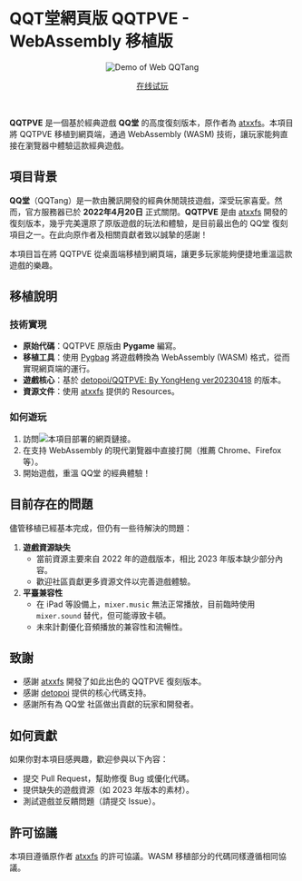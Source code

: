 # QQT堂網頁版 QQTPVE - WebAssembly 移植版

<div align="center">
<img src="demo/demo.gif" alt="Demo of Web QQTang">

[在线试玩](http://ikwbb.github.io/qqtpve)
     
</div><br>

**QQTPVE** 是一個基於經典遊戲 **QQ堂** 的高度復刻版本，原作者為 [atxxfs](https://github.com/atxxfs/QQTPVE)。本項目將 QQTPVE 移植到網頁端，通過 WebAssembly (WASM) 技術，讓玩家能夠直接在瀏覽器中體驗這款經典遊戲。

## 項目背景

**QQ堂**（QQTang）是一款由騰訊開發的經典休閒競技遊戲，深受玩家喜愛。然而，官方服務器已於 **2022年4月20日** 正式關閉。**QQTPVE** 是由 [atxxfs](https://github.com/atxxfs) 開發的復刻版本，幾乎完美還原了原版遊戲的玩法和體驗，是目前最出色的 QQ堂 復刻項目之一。在此向原作者及相關貢獻者致以誠摯的感謝！

本項目旨在將 QQTPVE 從桌面端移植到網頁端，讓更多玩家能夠便捷地重溫這款遊戲的樂趣。

## 移植說明

### 技術實現
- **原始代碼**：QQTPVE 原版由 **Pygame** 編寫。
- **移植工具**：使用 [Pygbag](https://github.com/pmp-p/pygbag) 將遊戲轉換為 WebAssembly (WASM) 格式，從而實現網頁端的運行。
- **遊戲核心**：基於 [detopoi/QQTPVE: By YongHeng ver20230418](https://github.com/detopoi/QQTPVE) 的版本。
- **資源文件**：使用 [atxxfs](https://github.com/atxxfs) 提供的 Resources。

### 如何遊玩
1. 訪問![本項目部署的網頁鏈接](http://ikwbb.github.io/qqtpve)。
2. 在支持 WebAssembly 的現代瀏覽器中直接打開（推薦 Chrome、Firefox 等）。
3. 開始遊戲，重溫 QQ堂 的經典體驗！

## 目前存在的問題

儘管移植已經基本完成，但仍有一些待解決的問題：
1. **遊戲資源缺失**  
   - 當前資源主要來自 2022 年的遊戲版本，相比 2023 年版本缺少部分內容。
   - 歡迎社區貢獻更多資源文件以完善遊戲體驗。
2. **平臺兼容性**  
   - 在 iPad 等設備上，`mixer.music` 無法正常播放，目前臨時使用 `mixer.sound` 替代，但可能導致卡頓。
   - 未來計劃優化音頻播放的兼容性和流暢性。

## 致謝

- 感謝 [atxxfs](https://github.com/atxxfs) 開發了如此出色的 QQTPVE 復刻版本。
- 感謝 [detopoi](https://github.com/detopoi) 提供的核心代碼支持。
- 感謝所有為 QQ堂 社區做出貢獻的玩家和開發者。

## 如何貢獻

如果你對本項目感興趣，歡迎參與以下內容：
- 提交 Pull Request，幫助修復 Bug 或優化代碼。
- 提供缺失的遊戲資源（如 2023 年版本的素材）。
- 測試遊戲並反饋問題（請提交 Issue）。


## 許可協議

本項目遵循原作者 [atxxfs](https://github.com/atxxfs/QQTPVE) 的許可協議。WASM 移植部分的代碼同樣遵循相同協議。
